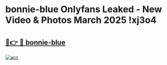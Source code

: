 # bonnie-blue Onlyfans Leaked - New Video & Photos March 2025 !xj3o4

# <h2><a href="https://1grpbj.iuczelnia.edu.pl?title=bonnie-blue&ref=xj3o4">🔗👉 🔴 bonnie-blue</a></h2>

[![acn](https://github.com/user-attachments/assets/0f9c940e-d8b0-45ae-aac7-cd30a18b3e1c)](https://1grpbj.iuczelnia.edu.pl?title=bonnie-blue&ref=xj3o4)

